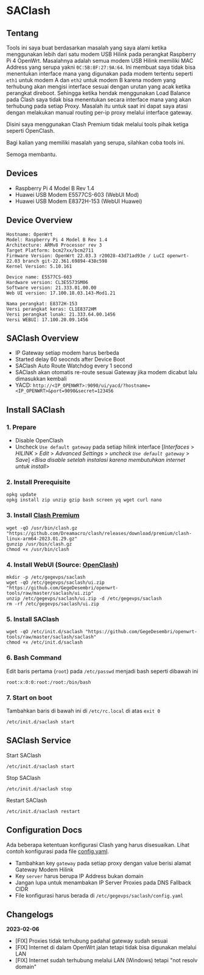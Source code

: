 # SAClash

## Tentang

Tools ini saya buat berdasarkan masalah yang saya alami ketika menggunakan lebih dari satu modem USB Hilink pada perangkat Raspberry Pi 4 OpenWrt. Masalahnya adalah semua modem USB Hilink memiliki MAC Address yang serupa yakni `0C:5B:8F:27:9A:64`. Ini membuat saya tidak bisa menentukan interface mana yang digunakan pada modem tertentu seperti `eth1` untuk modem A dan `eth2` untuk modem B karena modem yang terhubung akan mengisi interface sesuai dengan urutan yang acak ketika perangkat direboot. Sehingga ketika hendak menggunakan Load Balance pada Clash saya tidak bisa menentukan secara interface mana yang akan terhubung pada setiap Proxy. Masalah itu untuk saat ini dapat saya atasi dengan melakukan manual routing per-ip proxy melalui interface gateway.

Disini saya menggunakan Clash Premium tidak melalui tools pihak ketiga seperti OpenClash.

Bagi kalian yang memiliki masalah yang serupa, silahkan coba tools ini.

Semoga membantu.

## Devices

- Raspberry Pi 4 Model B Rev 1.4
- Huawei USB Modem E5577CS-603 (WebUI Mod)
- Huawei USB Modem E8372H-153 (WebUI Huawei)

## Device Overview

    Hostname: OpenWrt
    Model: Raspberry Pi 4 Model B Rev 1.4
    Architecture: ARMv8 Processor rev 3
    Target Platform: bcm27xx/bcm2711
    Firmware Version: OpenWrt 22.03.3 r20028-43d71ad93e / LuCI openwrt-22.03 branch git-22.361.69894-438c598
    Kernel Version: 5.10.161

    Device name: E5577CS-603
    Hardware version: CL3E5573SM06
    Software version: 21.333.01.00.00
    Web UI version:	17.100.18.03.143-Mod1.21

    Nama perangkat:	E8372H-153
    Versi perangkat keras: CL1E8372HM
    Versi perangkat lunak: 21.333.64.00.1456
    Versi WEBUI: 17.100.20.09.1456

## SAClash Overview

- IP Gateway setiap modem harus berbeda
- Started delay 60 seocnds after Device Boot
- SAClash Auto Route Watchdog every 1 second
- SAClash akan otomatis re-route sesuai Gateway jika modem dicabut lalu dimasukkan kembali
- YACD: `http://<IP_OPENWRT>:9090/ui/yacd/?hostname=<IP_OPENWRT>&port=9090&secret=123456`

## Install SAClash

### 1. Prepare

- Disable OpenClash
- Uncheck `Use default gateway` pada setiap hilink interface [*Interfaces* > *HILINK* > *Edit* > *Advanced Settings* > *uncheck `Use default gateway`* > *Save*] <*Bisa disable setelah instalasi karena membutuhkan internet untuk install*>

### 2. Install Prerequisite

    opkg update
    opkg install zip unzip gzip bash screen yq wget curl nano

### 3. Install [Clash Premium](https://github.com/Dreamacro/clash/releases/tag/premium)

    wget -qO /usr/bin/clash.gz "https://github.com/Dreamacro/clash/releases/download/premium/clash-linux-arm64-2023.01.29.gz"
    gunzip /usr/bin/clash.gz
    chmod +x /usr/bin/clash
    
### 4. Install WebUI (Source: [OpenClash](https://github.com/vernesong/OpenClash))

    mkdir -p /etc/gegevps/saclash
    wget -qO /etc/gegevps/saclash/ui.zip "https://github.com/GegeDesembri/openwrt-tools/raw/master/saclash/ui.zip"
    unzip /etc/gegevps/saclash/ui.zip -d /etc/gegevps/saclash
    rm -rf /etc/gegevps/saclash/ui.zip

### 5. Install SAClash
  
    wget -qO /etc/init.d/saclash "https://github.com/GegeDesembri/openwrt-tools/raw/master/saclash/saclash"
    chmod +x /etc/init.d/saclash

### 6. Bash Command

Edit baris pertama (`root`) pada `/etc/passwd` menjadi bash seperti dibawah ini
  
    root:x:0:0:root:/root:/bin/bash

### 7. Start on boot

Tambahkan baris di bawah ini di `/etc/rc.local` di atas `exit 0`
  
    /etc/init.d/saclash start

## SAClash Service

Start SAClash

    /etc/init.d/saclash start

Stop SAClash

    /etc/init.d/saclash stop
    
Restart SAClash

    /etc/init.d/saclash restart

## Configuration Docs

Ada beberapa ketentuan konfigurasi Clash yang harus disesuaikan. Lihat contoh konfigurasi pada file [config.yaml](https://github.com/GegeDesembri/openwrt-tools/blob/master/saclash/config.yaml).
- Tambahkan key `gateway` pada setiap proxy dengan value berisi alamat Gateway Modem Hilink
- Key `server` harus berupa IP Address bukan domain
- Jangan lupa untuk menambakan IP Server Proxies pada DNS Fallback CIDR
- File konfigurasi harus berada di `/etc/gegevps/saclash/config.yaml`

## Changelogs

**2023-02-06**
- [FIX] Proxies tidak terhubung padahal gateway sudah sesuai
- [FIX] Internet di dalam OpenWrt jalan tetapi tidak bisa digunakan melalui LAN
- [FIX] Internet sudah terhubung melalui LAN (Windows) tetapi "not resolv domain"

